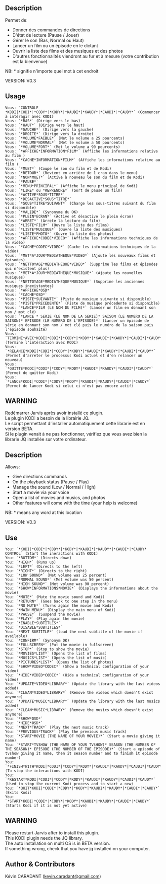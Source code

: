 <!---
IMPORTANT
=========
This README.md is displayed in the WebStore as well as within Jarvis app
Please do not change the structure of this file
Fill-in Description, Usage & Author sections
Make sure to rename the [en] folder into the language code your plugin is written in (ex: fr, es, de, it...)
For multi-language plugin:
- clone the language directory and translate commands/functions.sh
- optionally write the Description / Usage sections in several languages
-->

## Description
Permet de:
   - Donner des commandes de directions
   - D'état de lecture (Pause / Jouer)
   - Gérer le son (Bas, Normal ou Haut)
   - Lancer un film ou un épisode en le dictant
   - Ouvrir la liste des films et des musiques et des photos
   - D'autres fonctionnalités viendront au fur et à mesure (votre contribution est la bienvenue)

NB: * signifie n'importe quel mot à cet endroit

VERSION: V0.3


## Usage
```
Vous: `CONTROLE *KODI|*CODI*|*CODY*|*KODY*|*KAUDI*|*KAUDY*|*CAUDI*|*CAUDY*` (Commencer à intéragir avec KODI)
Vous: `*BAS*` (Dirige vers le bas)   
Vous: `*HAUT*` (Dirige vers le haut)   
Vous: `*GAUCHE*` (Dirige vers la gauche)   
Vous: `*DROITE*` (Dirige vers la droite)   
Vous: `*VOLUME*FAIBLE*` (Met le volume a 25 pourcents)   
Vous: `*VOLUME*NORMAL*` (Met le volume a 50 pourcents)   
Vous: `*VOLUME*FORT*` (Met le volume a 90 pourcents)   
Vous: `*AFFICHE*INFORMATION*FILM*` (Affiche les informations relative au film )   
Vous: `*CACHE*INFORMATION*FILM*` (Affiche les informations relative au film )   
Vous: `*MUET*` (Coupe le son du film et de Kodi)   
Vous: `*RETOUR*` (Revient en arrière de 1 cran dans le menu)   
Vous: `*NON*MUET*` (Active à nouveau le son du film et de Kodi)   
Vous: `*PAUSE*`   
Vous: `*MENU*PRINCIPAL*` (Affiche le menu principal de Kodi)   
Vous: `*LIRE* ou *REPRENDRE*` (Sort de pause un film)    
Vous: `*ACTIVE*SOUS*TITRE*`   
Vous: `*DESACTIVE*SOUS*TITRE*`   
Vous: `*SOUS*TITRE*SUIVANT*` (Charge les sous-titres suivant du film si disponible)   
Vous: `*VALIDE*` (Synonyme du OK)   
Vous: `*PLEIN*ECRAN*` (Active et désactive le plein écran)   
Vous: `*ARRET*` (Arrete la lecture du film)   
Vous: `*LISTE*FILM*` (Ouvre la liste des films)   
Vous: `*LISTE*MUSIQUE*` (Ouvre la liste des musiques)   
Vous: `*LISTE*PHOTO*` (Ouvre la liste des photos)
Vous: `*AFFICHE*CODEC*VIDEO*` (Affiche les informations techniques de la vidéo)
Vous: `*CACHE*CODEC*VIDEO*` (Cache les informations techniques de la vidéo)
Vous: `*MET*A*JOUR*MEDIATHEQUE*VIDEO*` (Ajoute les nouveaux films et épisodes)
Vous: `*NETTOYAGE*MEDIATHEQUE*VIDEO*` (Supprime les films et épisodes qui n'existent plus)
Vous: `*MET*A*JOUR*MEDIATHEQUE*MUSIQUE*` (Ajoute les nouvelles musiques)
Vous: `*NETTOYAGE*MEDIATHEQUE*MUSIQUE*` (Supprime les anciennes musiques inexistantes)
Vous: `*AFFICHE*OSD*`
Vous: `*CACHE*OSD*`
Vous: `*PISTE*SUIVANTE*` (Piste de musique suivante si disponible)
Vous: `*PISTE*PRECEDENTE*` (Piste de musique précedente si disponible)
Vous: `*LANCE*FILM (LE NOM DU FILM)*` (Lancer un film en donnant son nom / mot clé)
Vous: `*LANCE * SERIE (LE NOM DE LA SERIE)* SAISON (LE NUMERO DE LA SAISON)* EPISODE (LE NUMERO DE L'EPISODE)*` (Lancer un épisode de série en donnant son nom / mot clé puis le numéro de la saison puis l'épisode souhaité)
Vous: `TERMINE*AVEC*KODI|*CODI*|*CODY*|*KODY*|*KAUDI*|*KAUDY*|*CAUDI*|*CAUDY*` (Termine l'intéraction avec KODI)
Vous: `*RELANCE*KODI|*CODI*|*CODY*|*KODY*|*KAUDI*|*KAUDY*|*CAUDI*|*CAUDY*` (Permet d'arreter le processus Kodi actuel et d'en relancer un nouveau)   
Vous: `*QUITTE*KODI|*CODI*|*CODY*|*KODY*|*KAUDI*|*KAUDY*|*CAUDI*|*CAUDY*` (Permet de quitter Kodi)   
Vous: `*LANCE*KODI|*CODI*|*CODY*|*KODY*|*KAUDI*|*KAUDY*|*CAUDI*|*CAUDY*` (Permet de lancer Kodi si celui ci n'est pas encore actif)   
```

## WARNING
Redémarrer Jarvis après avoir installé ce plugin.   
Le plugin KODI a besoin de la librairie JQ.   
Le script permettant d'installer automatiquement cette librarie est en version BETA.   
Si le plugin venait à ne pas fonctionner, vérifiez que vous avez bien la librarie JQ installée sur votre ordinateur.   




## Description
Allows:
   - Give directions commands
   - On the playback status (Pause / Play)
   - Manage the sound (Low / Normal / High)
   - Start a movie via your voice
   - Open a list of movies and musics, and photos
   - Other features will come with the time  (your help is welcome)

NB: * means any word at this location


VERSION: V0.3

## Use
```
You: `*KODI|*CODI*|*CODY*|*KODY*|*KAUDI*|*KAUDY*|*CAUDI*|*CAUDY* CONTROL` (Start the ineractions with KODI)
You: `*BOTTOM*` (Directs down)   
You: `*HIGH*` (Runs up)   
You: `*LEFT*` (Directs to the left)   
You: `*RIGHT*` (Directs to the right)   
You: `*LOW SOUND*` (Met volume was 25 percent)   
You: `*NORMAL SOUND*` (Met volume was 50 percent)   
You: `*HIGH SOUND*` (Met volume was 90 percent)   
You: `*SHOW*INFORMATIONS*MOVIE*` (Displays the informations about the movie)   
You: `*MUTE*` (Mute the movie sound and Kodi)   
You: `*RETURN*` (Goes back to one step in the menu)   
You: `*NO MUTE*` (Turns again the movie and Kodi)   
You: `*MAIN MENU*` (Display the main menu of Kodi)   
You: `*PAUSE*` (Suspend the movie)   
You: `*PLAY*` (Play again the movie)   
You: `*ENABLE*SUBTITLES*`   
You: `*DISABLE*SUBTITLES*`   
You: `*NEXT SUBTITLE*` (load the next subtitle of the movie if available)   
You: `*CONFIRM*` (Synonym OK)   
You: `*FULLSCREEN*` (Put the movie in fullscreen)   
You: `*STOP*` (Stop to show the movie)   
You: `*MOVIES*LIST*` (Opens the list of films)   
You: `*MUSICS*LIST*` (Opens the list of music)   
You: `*PICTURES*LIST*` (Opens the list of photos)  
You: `*SHOW*VIDEO*CODEC*` (Show a technical configuration of your video)
You: `*HIDE*VIDEO*CODEC*` (Hide a technical configuration of your video)
You: `*UPDATE*VIDEO*LIBRARY*` (Update the library with the last videos added)
You: `*CLEAN*VIDEO*LIBRARY*` (Remove the videos which doesn't exist anymore)
You: `*UPDATE*MUSIC*LIBRARY*` (Update the library with the last musics added)
You: `*CLEAN*MUSIC*LIBRARY*` (Remove the musics which doesn't exist anymore)
You: `*SHOW*OSD*`
You: `*HIDE*OSD*` 
You: `*NEXT*TRACK*` (Play the next music track)
You: `*PREVIOUS*TRACK*` (Play the previous music track)
You: `*START*MOVIE (THE NAME OF YOUR MOVIE)*` (Start a movie giving it name)
You: `*START*TVSHOW (THE NAME OF YOUR TVSHOW)* SEASON (THE NUMBER OF THE SEASON)* EPISODE (THE NUMBER OF THE EPISODE)*` (Start a episode of tvshow giving it name, then it season number and to finish it episode number)
You: `*FINISH*WITH*KODI|*CODI*|*CODY*|*KODY*|*KAUDI*|*KAUDY*|*CAUDI*|*CAUDY*` (To stop the interactions with KODI) 
You: `*RESTART*KODI|*CODI*|*CODY*|*KODY*|*KAUDI*|*KAUDY*|*CAUDI*|*CAUDY*` (Used to stop the current Kodi process and to start a new)   
You: `*QUIT*KODI|*CODI*|*CODY*|*KODY*|*KAUDI*|*KAUDY*|*CAUDI*|*CAUDY*` (Exits Kodi)   
You: `*START*KODI|*CODI*|*CODY*|*KODY*|*KAUDI*|*KAUDY*|*CAUDI*|*CAUDY*` (Starts Kodi if it is not yet active)
```

## WARNING
Please restart Jarvis after to install this plugin.   
This KODI plugin needs the JQ library.   
The auto installation on multi OS is in BETA version.   
If something wrong, check that you have jq installed on your computer.   

## Author & Contributors
Kévin CARADANT (kevin.caradant@gmail.com)
